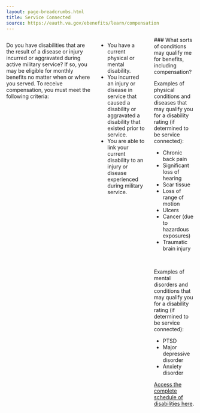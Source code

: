```yaml
---
layout: page-breadcrumbs.html
title: Service Connected
source: https://eauth.va.gov/ebenefits/learn/compensation
---
```



<div class="section one" markdown="0">
<div class="primary" markdown="0">
<div class="usa-grid" markdown="0">
<div class="small-12 columns usa-content" markdown="1">

Do you have disabilities that are the result of a disease or injury incurred or aggravated during active military service? If so, you may be eligible for monthly benefits no matter when or where you served. To receive compensation, you must meet the following criteria:

- You have a current physical or mental disability.
- You incurred an injury or disease in service that caused a disability or aggravated a disability that existed prior to service.
- You are able to link your current disability to an injury or disease experienced during military service.

<div class="call-out" markdown="1">
### What sorts of conditions may qualify me for benefits, including compensation?

Examples of physical conditions and diseases that may qualify you for a disability rating (if determined to be service connected):

- Chronic back pain
- Significant loss of hearing
- Scar tissue
- Loss of range of motion
- Ulcers
- Cancer (due to hazardous exposures)
- Traumatic brain injury

<br>

Examples of mental disorders and conditions that may qualify you for a disability rating (if determined to be service connected):

- PTSD
- Major depressive disorder
- Anxiety disorder

[Access the complete schedule of disabilities here](http://www.benefits.va.gov/warms/bookc.asp).
</div>

</div>
</div>
</div>

</div>

